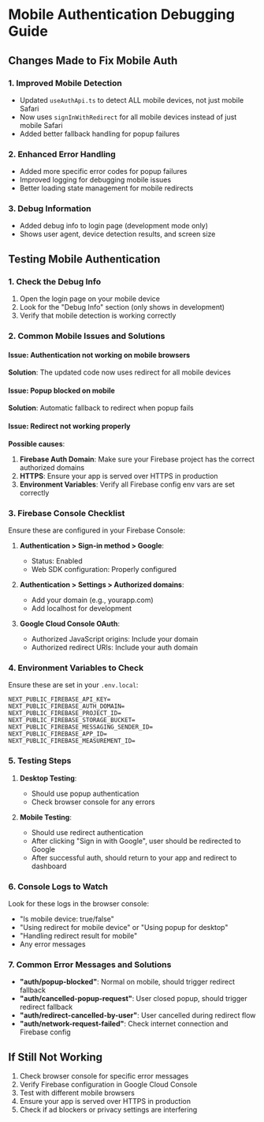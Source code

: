 # Mobile Authentication Debugging Guide

## Changes Made to Fix Mobile Auth

### 1. Improved Mobile Detection
- Updated `useAuthApi.ts` to detect ALL mobile devices, not just mobile Safari
- Now uses `signInWithRedirect` for all mobile devices instead of just mobile Safari
- Added better fallback handling for popup failures

### 2. Enhanced Error Handling
- Added more specific error codes for popup failures
- Improved logging for debugging mobile issues
- Better loading state management for mobile redirects

### 3. Debug Information
- Added debug info to login page (development mode only)
- Shows user agent, device detection results, and screen size

## Testing Mobile Authentication

### 1. Check the Debug Info
1. Open the login page on your mobile device
2. Look for the "Debug Info" section (only shows in development)
3. Verify that mobile detection is working correctly

### 2. Common Mobile Issues and Solutions

#### Issue: Authentication not working on mobile browsers
**Solution**: The updated code now uses redirect for all mobile devices

#### Issue: Popup blocked on mobile
**Solution**: Automatic fallback to redirect when popup fails

#### Issue: Redirect not working properly
**Possible causes**:
1. **Firebase Auth Domain**: Make sure your Firebase project has the correct authorized domains
2. **HTTPS**: Ensure your app is served over HTTPS in production
3. **Environment Variables**: Verify all Firebase config env vars are set correctly

### 3. Firebase Console Checklist

Ensure these are configured in your Firebase Console:

1. **Authentication > Sign-in method > Google**:
   - Status: Enabled
   - Web SDK configuration: Properly configured

2. **Authentication > Settings > Authorized domains**:
   - Add your domain (e.g., yourapp.com)
   - Add localhost for development

3. **Google Cloud Console OAuth**:
   - Authorized JavaScript origins: Include your domain
   - Authorized redirect URIs: Include your auth domain

### 4. Environment Variables to Check

Ensure these are set in your `.env.local`:
```
NEXT_PUBLIC_FIREBASE_API_KEY=
NEXT_PUBLIC_FIREBASE_AUTH_DOMAIN=
NEXT_PUBLIC_FIREBASE_PROJECT_ID=
NEXT_PUBLIC_FIREBASE_STORAGE_BUCKET=
NEXT_PUBLIC_FIREBASE_MESSAGING_SENDER_ID=
NEXT_PUBLIC_FIREBASE_APP_ID=
NEXT_PUBLIC_FIREBASE_MEASUREMENT_ID=
```

### 5. Testing Steps

1. **Desktop Testing**:
   - Should use popup authentication
   - Check browser console for any errors

2. **Mobile Testing**:
   - Should use redirect authentication
   - After clicking "Sign in with Google", user should be redirected to Google
   - After successful auth, should return to your app and redirect to dashboard

### 6. Console Logs to Watch

Look for these logs in the browser console:
- "Is mobile device: true/false"
- "Using redirect for mobile device" or "Using popup for desktop"
- "Handling redirect result for mobile"
- Any error messages

### 7. Common Error Messages and Solutions

- **"auth/popup-blocked"**: Normal on mobile, should trigger redirect fallback
- **"auth/cancelled-popup-request"**: User closed popup, should trigger redirect fallback
- **"auth/redirect-cancelled-by-user"**: User cancelled during redirect flow
- **"auth/network-request-failed"**: Check internet connection and Firebase config

## If Still Not Working

1. Check browser console for specific error messages
2. Verify Firebase configuration in Google Cloud Console
3. Test with different mobile browsers
4. Ensure your app is served over HTTPS in production
5. Check if ad blockers or privacy settings are interfering 
